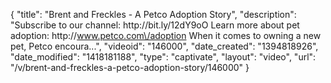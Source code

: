 {
    "title": "Brent and Freckles - A Petco Adoption Story",
    "description": "Subscribe to our channel: http:\/\/bit.ly\/12dY9oO Learn more about pet adoption: http:\/\/www.petco.com\/adoption When it comes to owning a new pet, Petco encoura...",
    "videoid": "146000",
    "date_created": "1394818926",
    "date_modified": "1418181188",
    "type": "captivate",
    "layout": "video",
    "url": "\/v\/brent-and-freckles-a-petco-adoption-story\/146000"
}